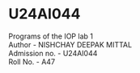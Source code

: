 # U24AI044
Programs of the IOP lab 1
<br>
Author - NISHCHAY DEEPAK MITTAL
<br>
Admission no. - U24AI044
<br>
Roll No. - A47
